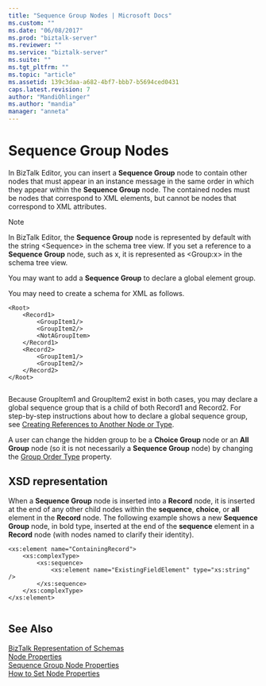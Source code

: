 ```yaml
---
title: "Sequence Group Nodes | Microsoft Docs"
ms.custom: ""
ms.date: "06/08/2017"
ms.prod: "biztalk-server"
ms.reviewer: ""
ms.service: "biztalk-server"
ms.suite: ""
ms.tgt_pltfrm: ""
ms.topic: "article"
ms.assetid: 139c3daa-a682-4bf7-bbb7-b5694ced0431
caps.latest.revision: 7
author: "MandiOhlinger"
ms.author: "mandia"
manager: "anneta"
---
```

# Sequence Group Nodes
In BizTalk Editor, you can insert a **Sequence Group** node to contain other nodes that must appear in an instance message in the same order in which they appear within the **Sequence Group** node. The contained nodes must be nodes that correspond to XML elements, but cannot be nodes that correspond to XML attributes.  
  
> [!NOTE]
>  In BizTalk Editor, the **Sequence Group** node is represented by default with the string \<Sequence> in the schema tree view. If you set a reference to a **Sequence Group** node, such as x, it is represented as \<Group:x> in the schema tree view.  
  
 You may want to add a **Sequence Group** to declare a global element group.  
  
 You may need to create a schema for XML as follows.  
  
```  
<Root>  
    <Record1>  
        <GroupItem1/>  
        <GroupItem2/>  
        <NotAGroupItem>  
    </Record1>  
    <Record2>  
        <GroupItem1/>  
        <GroupItem2/>  
    </Record2>  
</Root>  
  
```  
  
 Because GroupItem1 and GroupItem2 exist in both cases, you may declare a global sequence group that is a child of both Record1 and Record2. For step-by-step instructions about how to declare a global sequence group, see [Creating References to Another Node or Type](../core/how-to-create-references-to-another-node-or-type.md).  
  
 A user can change the hidden group to be a **Choice Group** node or an **All Group** node (so it is not necessarily a **Sequence Group** node) by changing the [Group Order Type](../core/group-order-type-node-property-of-all-schemas.md) property.  
  
## XSD representation  
 When a **Sequence Group** node is inserted into a **Record** node, it is inserted at the end of any other child nodes within the **sequence**, **choice**, or **all** element in the **Record** node. The following example shows a new **Sequence Group** node, in bold type, inserted at the end of the **sequence** element in a **Record** node (with nodes named to clarify their identity).  
  
```  
<xs:element name="ContainingRecord">  
    <xs:complexType>  
        <xs:sequence>  
            <xs:element name="ExistingFieldElement" type="xs:string" />  
        </xs:sequence>  
    </xs:complexType>  
</xs:element>  
  
```  
  
## See Also  
 [BizTalk Representation of Schemas](../core/biztalk-representation-of-schemas.md)   
 [Node Properties](../core/node-properties.md)   
 [Sequence Group Node Properties](../core/sequence-group-node-properties.md)   
 [How to Set Node Properties](../core/how-to-set-node-properties.md)